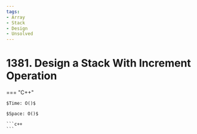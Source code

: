 ```yaml
---
tags:
- Array
- Stack
- Design
- Unsolved
---
```



# 1381. Design a Stack With Increment Operation

=== "C++"

    $Time: O()$

    $Space: O()$

    ```c++
    ```